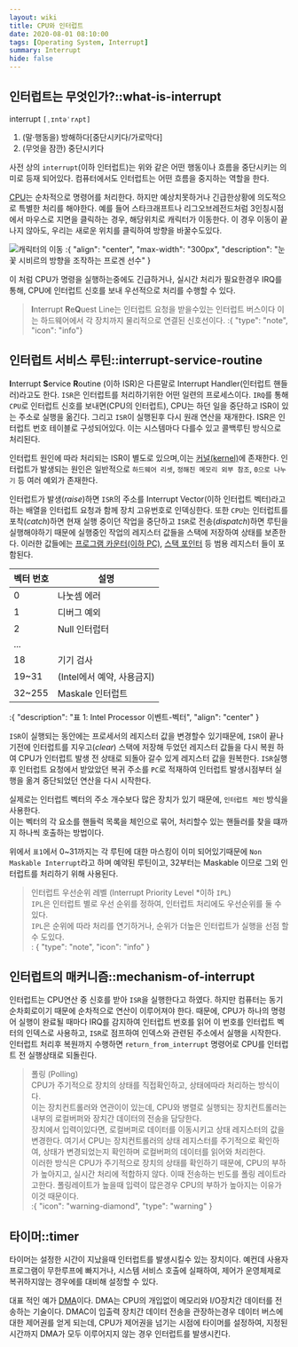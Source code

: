 ```yaml
---
layout: wiki
title: CPU와 인터럽트
date: 2020-08-01 08:10:00
tags: [Operating System, Interrupt]
summary: Interrupt
hide: false
---
```


## 인터럽트는 무엇인가?::what-is-interrupt

interrupt `[ˌɪntəˈrʌpt]`
1. (말·행동을) 방해하다[중단시키다/가로막다]
2. (무엇을 잠깐) 중단시키다

사전 상의 `interrupt`(이하 인터럽트)는 위와 같은 어떤 행동이나 흐름을 중단시키는 의미로 등재 되어있다.
컴퓨터에서도 인터럽트는 어떤 흐름을 중지하는 역할을 한다.

[CPU](/wiki/central-processing-unit)는 순차적으로 명령어를 처리한다. 하지만 예상치못하거나 긴급한상황에 의도적으로 특별한 처리를 해야한다.
예를 들어 스타크래프트나 리그오브레전드처럼 3인칭시점에서 마우스로 지면을 클릭하는 경우, 해당위치로 캐릭터가 이동한다.
이 경우 이동이 끝나지 않아도, 우리는 새로운 위치를 클릭하여 방향을 바꿀수도있다. 

![캐릭터의 이동](/post/computer/move-unit.png)
:{ "align": "center", "max-width": "300px", "description": "눈꽃 시비르의 방향을 조작하는 프로겐 선수" }

이 처럼 CPU가 명령을 실행하는중에도 긴급하거나, 실시간 처리가 필요한경우 IRQ를 통해, CPU에 인터럽트 신호를 보내 우선적으로 처리를 수행할 수 있다.

> **I**nterrupt **R**e**Q**uest Line는 인터럽트 요청을 받을수있는 인터럽트 버스이다 이는 하드웨어에서 각 장치까지 물리적으로 연결된 신호선이다.
:{ "type": "note", "icon": "info"}

## 인터럽트 서비스 루틴::interrupt-service-routine

**I**nterrupt **S**ervice **R**outine (이하 ISR)은 다른말로 Interrupt Handler(인터럽트 핸들러)라고도 한다.
`ISR`은 인터럽트를 처리하기위한 어떤 일련의 프로세스이다. `IRQ`를 통해 `CPU`로 인터럽트 신호를 보내면(CPU의 인터럽트), CPU는 하던 일을 중단하고 ISR이 있는 주소로 실행을 옮긴다.
그리고 `ISR`이 실행된후 다시 원래 연산을 재개한다. ISR은 인터럽트 번호 테이블로 구성되어있다. 이는 시스템마다 다를수 있고 콜백루틴 방식으로 처리된다.

인터럽트 원인에 따라 처리되는 ISR이 별도로 있으며,이는 [커널(kernel)]()에 존재한다. 
인터럽트가 발생되는 원인은 일반적으로 `하드웨어 리셋`, `정해진 메모리 외부 참조`, `0으로 나누기` 등 여러 예외가 존재한다.

인터럽트가 발생(*raise*)하면 `ISR`의 주소를 Interrupt Vector(이하 인터럽트 벡터)라고 하는 배열을 인터럽트 요청과 함께 장치 고유번호로 인덱싱한다.
또한 `CPU`는 인터럽트를 포착(*catch*)하면 현재 실행 중이던 작업을 중단하고 `ISR`로 전송(*dispatch*)하면 루틴을 실행해야하기 때문에 실행중인 작업의 레지스터 값들을 스택에 저장하여 상태를 보존한다.
이러한 값들에는 [프로그램 카운터(이하 PC)](), [스택 포인터]() 등 범용 레지스터 들이 포함된다. 

| 벡터 번호  | 설명                 |
|--------|--------------------|
| 0      | 나눗셈 에러             |
| 1      | 디버그 예외             |
| 2      | Null 인터럽터          |
| ...    |
| 18     | 기기 검사              |
| 19~31  | (Intel에서 예약, 사용금지) |
| 32~255 | Maskale 인터럽트       |
:{ "description": "표 1: Intel Processor 이벤트-벡터", "align": "center" }

`ISR`이 실행되는 동안에는 프로세서의 레지스터 값을 변경할수 있기때문에, `ISR`이 끝나기전에 인터럽트를 지우고(*clear*) 스택에 저장해 두었던 레지스터 값들을 다시 복원 하여 CPU가 인터럽트 발생 전 상태로 되돌아 갈수 있게 레지스터 값을 원복한다.
`ISR`실행 후 인터럽트 요청에서 받았았던 복귀 주소를 `PC`로 적재하여 인터럽트 발생시점부터 실행을 옮겨 중단되었던 연산을 다시 시작한다.

실제로는 인터럽트 벡터의 주소 개수보다 많은 장치가 있기 때문에, `인터럽트 체인` 방식을 사용한다.   
이는 벡터의 각 요소를 핸들럭 목록을 체인으로 묶어, 처리할수 있는 핸들러를 찾을 떄까지 하나씩 호출하는 방법이다.

위에서 `표1`에서 0~31까지는 각 루틴에 대한 마스킹이 이미 되어있기때문에 `Non Maskable Interrupt`라고 하며 예약된 루틴이고, 32부터는 Maskable 이므로 그외 인터럽트를 처리하기 위해 사용된다.

> 인터럽트 우선순위 레벨 (Interrupt Priority Level *이하 `IPL`)  
> `IPL`은 인터럽트 별로 우선 순위를 정하여, 인터럽트 처리에도 우선순위를 둘 수 있다.  
> `IPL`은 순위에 따라 처리를 연기하거나, 순위가 더높은 인터럽트가 실행을 선점 할 수 도있다.  
: { "type": "note", "icon": "info" }


## 인터럽트의 매커니즘::mechanism-of-interrupt

인터럽트는 CPU연산 중 신호를 받아 `ISR`을 실행한다고 하였다. 하지만 컴퓨터는 동기순차회로이기 때문에 순차적으로 연산이 이루어져야 한다.
때문에, CPU가 하나의 명령어 실행이 완료될 때마다 IRQ를 감지하여 인터럽트 번호를 읽어 이 번호를 인터럽트 벡터의 인덱스로 사용하고, `ISR`로 점프하여 인덱스와 관련된 주소에서 실행을 시작한다.
인터럽트 처리후 복원까지 수행하면 `return_from_interrupt` 명령어로 CPU를 인터럽트 전 실행상태로 되돌린다.

> 폴링 (Polling)  
> CPU가 주기적으로 장치의 상태를 직접확인하고, 상태에따라 처리하는 방식이다.  
> 이는 장치컨트롤러와 연관이이 있는데, CPU와 병렬로 실행되는 장치컨트롤러는 내부의 로컬버퍼와 장치간 데이터의 전송을 담당한다.  
> 장치에서 입력이있다면, 로컬버퍼로 데이터를 이동시키고 상태 레지스터의 값을 변경한다. 여기서 CPU는 장치컨트롤러의 상태 레지스터를 주기적으로 확인하여, 상태가 변경되었는지 확인하며 로컬버퍼의 데이터를 읽어와 처리한다.  
> 이러한 방식은 CPU가 주기적으로 장치의 상태를 확인하기 때문에, CPU의 부하가 높아지고, 실시간 처리에 적합하지 않다. 이때 전송하는 빈도를 폴링 레이트라고한다.  폴링레이트가 높을때 입력이 많은경우 CPU의 부하가 높아지는 이유가 이것 때문이다.  
:{ "icon": "warning-diamond", "type": "warning" }

## 타이머::timer

타이머는 설정한 시간이 지났을때 인터럽트를 발생시킬수 있는 장치이다. 
예컨데 사용자 프로그램이 무한루프에 빠지거나, 시스템 서비스 호출에 실패하여, 제어가 운영체제로 복귀하지않는 경우에를 대비해 설정할 수 있다.

대표 적인 예가 [DMA](/wiki/direct-memory-access)이다. DMA는 CPU의 개입없이 메모리와 I/O장치간 데이터를 전송하는 기술이다.
DMAC이 입출력 장치간 데이터 전송을 관장하는경우 데이터 버스에 대한 제어권를 얻게 되는데, CPU가 제어권을 넘기는 시점에 타이머를 설정하여, 지정된 시간까지 DMA가 모두 이루어지지 않는 경우 인터럽트를 발생시킨다. 
